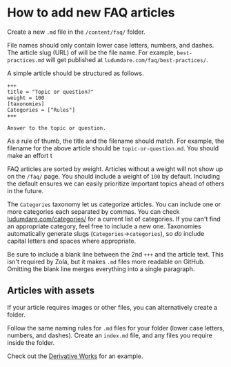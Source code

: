 # How to add new FAQ articles
Create a new `.md` file in the `/content/faq/` folder.

File names should only contain lower case letters, numbers, and dashes. The article slug (URL) of will be the file name. For example, `best-practices.md` will get published at `ludumdare.com/faq/best-practices/`.

A simple article should be structured as follows.

```
+++
title = "Topic or question?"
weight = 100
[taxonomies]
Categories = ["Rules"]
+++

Answer to the topic or question.
```

As a rule of thumb, the title and the filename should match. For example, the filename for the above article should be `topic-or-question.md`. You should make an effort t 

FAQ articles are sorted by weight. Articles without a weight will not show up on the `/faq/` page. You should include a weight of `100` by default. Including the default ensures we can easily prioritize important topics ahead of others in the future.

The `Categories` taxonomy let us categorize articles. You can include one or more categories each separated by commas. You can check [ludumdare.com/categories/](https://ludumdare.com/categories/) for a current list of categories. If you can't find an appropriate category, feel free to include a new one. Taxonomies automatically generate slugs (`Categories`->`categories`), so _do_ include capital letters and spaces where appropriate.

Be sure to include a blank line between the 2nd `+++` and the article text. This isn't required by Zola, but it makes `.md` files more readable on GitHub. Omitting the blank line merges everything into a single paragraph.


## Articles with assets
If your article requires images or other files, you can alternatively create a folder.

Follow the same naming rules for `.md` files for your folder (lower case letters, numbers, and dashes). Create an `index.md` file, and any files you require inside the folder.

Check out the [Derivative Works](derivative-works/) for an example.

